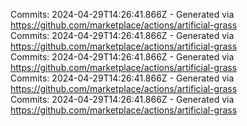 Commits: 2024-04-29T14:26:41.866Z - Generated via https://github.com/marketplace/actions/artificial-grass
<br>
Commits: 2024-04-29T14:26:41.866Z - Generated via https://github.com/marketplace/actions/artificial-grass
<br>
Commits: 2024-04-29T14:26:41.866Z - Generated via https://github.com/marketplace/actions/artificial-grass
<br>
Commits: 2024-04-29T14:26:41.866Z - Generated via https://github.com/marketplace/actions/artificial-grass
<br>
Commits: 2024-04-29T14:26:41.866Z - Generated via https://github.com/marketplace/actions/artificial-grass
<br>
